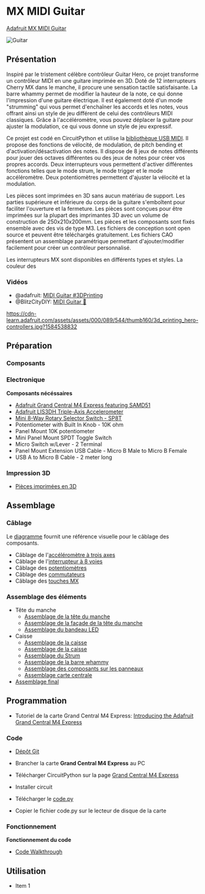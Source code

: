 # MX MIDI Guitar
[Adafruit MX MIDI Guitar](https://learn.adafruit.com/mx-midi-guitar)

![Guitar](https://cdn-learn.adafruit.com/assets/assets/000/089/544/thumb160/3d_printing_hero-controllers.jpg?1584538832)

## Présentation

Inspiré par le tristement célèbre contrôleur Guitar Hero, ce projet transforme un contrôleur MIDI en une guitare imprimée en 3D. Doté de 12 interrupteurs Cherry MX dans le manche, il procure une sensation tactile satisfaisante. La barre whammy permet de modifier la hauteur de la note, ce qui donne l'impression d'une guitare électrique. Il est également doté d'un mode "strumming" qui vous permet d'enchaîner les accords et les notes, vous offrant ainsi un style de jeu différent de celui des contrôleurs MIDI classiques. Grâce à l'accéléromètre, vous pouvez déplacer la guitare pour ajuster la modulation, ce qui vous donne un style de jeu expressif.

Ce projet est codé en CircuitPython et utilise la [bibliothèque USB MIDI](https://docs.circuitpython.org/projects/midi/en/latest/api.html). Il propose des fonctions de vélocité, de modulation, de pitch bending et d'activation/désactivation des notes. Il dispose de 8 jeux de notes différents pour jouer des octaves différentes ou des jeux de notes pour créer vos propres accords. Deux interrupteurs vous permettent d'activer différentes fonctions telles que le mode strum, le mode trigger et le mode accéléromètre. Deux potentiomètres permettent d'ajuster la vélocité et la modulation.

Les pièces sont imprimées en 3D sans aucun matériau de support. Les parties supérieure et inférieure du corps de la guitare s'emboîtent pour faciliter l'ouverture et la fermeture. Les pièces sont conçues pour être imprimées sur la plupart des imprimantes 3D avec un volume de construction de 250x210x200mm. Les pièces et les composants sont fixés ensemble avec des vis de type M3. Les fichiers de conception sont open source et peuvent être téléchargés gratuitement. Les fichiers CAO présentent un assemblage paramétrique permettant d'ajouter/modifier facilement pour créer un contrôleur personnalisé.

Les interrupteurs MX sont disponibles en différents types et styles. La couleur des 
### Vidéos

  * @adafruit: [MIDI Guitar #3DPrinting](https://www.youtube.com/watch?v=BDwOBYsL71Q)
  * @BlitzCityDIY: [MIDI Guitar 🎸](https://www.youtube.com/watch?v=q6v2C1idLWU)

https://cdn-learn.adafruit.com/assets/assets/000/089/544/thumb160/3d_printing_hero-controllers.jpg?1584538832
## Préparation

### Composants

### Electronique
**Composants nécéssaires**
 * [Adafruit Grand Central M4 Express featuring SAMD51](https://www.digikey.fr/en/products/detail/adafruit-industries-llc/4084/10107217)
 * [Adafruit LIS3DH Triple-Axis Accelerometer](https://www.digikey.fr/en/products/detail/adafruit-industries-llc/2809/5774319)
 * [Mini 8-Way Rotary Selector Switch - SP8T](https://www.digikey.fr/en/products/detail/adafruit-industries-llc/2925/17282424)
 * Potentiometer with Built In Knob - 10K ohm
 * Panel Mount 10K potentiometer
 * Mini Panel Mount SPDT Toggle Switch
 * Micro Switch w/Lever - 2 Terminal
 * Panel Mount Extension USB Cable - Micro B Male to Micro B Female
 * USB A to Micro B Cable - 2 meter long

### Impression 3D

 * [Pièces imprimées en 3D](https://learn.adafruit.com/mx-midi-guitar/3d-printing)

## Assemblage

### Câblage

Le [diagramme](https://learn.adafruit.com/mx-midi-guitar/circuit-diagram) fournit une référence visuelle pour le câblage des composants.

* Câblage de l'[accéléromètre à trois axes](https://learn.adafruit.com/mx-midi-guitar/install-the-lis3dh)
* Câblage de l'[interrupteur à 8 voies]( https://learn.adafruit.com/mx-midi-guitar/wiring-8-way-switch)
* Câblage des [potentiomètres](https://learn.adafruit.com/mx-midi-guitar/wiring-pots)
* Câblage des [commutateurs](https://learn.adafruit.com/mx-midi-guitar/wiring-toggle-switches)
* Câblage des [touches MX](https://learn.adafruit.com/mx-midi-guitar/wiring-mx-switches)

### Assemblage des éléments

 * Tête du manche
   * [Assemblage de la tête du manche](https://learn.adafruit.com/mx-midi-guitar/neck-head-assembly)
   * [Assemblage de la façade de la tête du manche](https://learn.adafruit.com/mx-midi-guitar/head-cover-assembly)
   * [Assemblage du bandeau LED](https://learn.adafruit.com/mx-midi-guitar/strip-assembly)
 * Caisse
   * [Assemblage de la caisse](https://learn.adafruit.com/mx-midi-guitar/body-assembly)
   * [Assemblage de la caisse](https://learn.adafruit.com/mx-midi-guitar/body-assembly)
   * [Assemblage du Strum](https://learn.adafruit.com/mx-midi-guitar/strum-assembly)
   * [Assemblage de la barre whammy](https://learn.adafruit.com/mx-midi-guitar/whammy-assembly)
   * [Assemblage des composants sur les panneaux](https://learn.adafruit.com/mx-midi-guitar/panel-mount-components)
   * [Assemblage carte centrale](https://learn.adafruit.com/mx-midi-guitar/assemble-grand-central)
 * [Assemblage final](https://learn.adafruit.com/mx-midi-guitar/final-assembly)

## Programmation

  * Tutoriel de la carte Grand Central M4 Express: [Introducing the Adafruit Grand Central M4 Express](https://learn.adafruit.com/adafruit-grand-central)


### Code

  * [Dépôt Git](https://github.com/adafruit/Adafruit_Learning_System_Guides/blob/main/MX_MIDI_Guitar/code.py)

  * Brancher la carte **Grand Central M4 Express** au PC
  * Télécharger CircuitPython sur la page [Grand Central M4 Express](https://circuitpython.org/board/grandcentral_m4_express)
  * Installer circuit 
  * Télécharger le [code.py](https://github.com/adafruit/Adafruit_Learning_System_Guides/blob/main/MX_MIDI_Guitar/code.py)
  * Copier le fichier code.py sur le lecteur de disque de la carte

### Fonctionnement
**Fonctionnement du code**
 * [Code Walkthrough](https://learn.adafruit.com/mx-midi-guitar/code-walkthrough)

## Utilisation

 * Item 1
